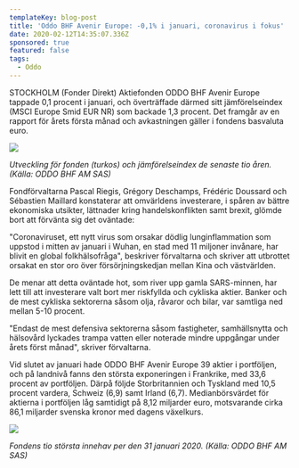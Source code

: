 ```yaml
---
templateKey: blog-post
title: 'Oddo BHF Avenir Europe: -0,1% i januari, coronavirus i fokus'
date: 2020-02-12T14:35:07.336Z
sponsored: true
featured: false
tags:
  - Oddo
---
```

STOCKHOLM (Fonder Direkt) Aktiefonden ODDO BHF Avenir Europe tappade 0,1 procent i januari, och överträffade därmed sitt jämförelseindex (MSCI Europe Smid EUR NR) som backade 1,3 procent. Det framgår av en rapport för årets första månad och avkastningen gäller i fondens basvaluta euro.

![](/img/avenir.png)

*Utveckling för fonden (turkos) och jämförelseindex de senaste tio åren. (Källa: ODDO BHF AM SAS)*

Fondförvaltarna Pascal Riegis, Grégory Deschamps, Frédéric Doussard och Sébastien Maillard konstaterar att omvärldens investerare, i spåren av bättre ekonomiska utsikter, lättnader kring handelskonflikten samt brexit, glömde bort att förvänta sig det oväntade:

"Coronaviruset, ett nytt virus som orsakar dödlig lunginflammation som uppstod i mitten av januari i Wuhan, en stad med 11 miljoner invånare, har blivit en global folkhälsofråga", beskriver förvaltarna och skriver att utbrottet orsakat en stor oro över försörjningskedjan mellan Kina och västvärlden.

De menar att detta oväntade hot, som river upp gamla SARS-minnen, har lett till att investerare valt bort mer riskfyllda och cykliska aktier. Banker och de mest cykliska sektorerna såsom olja, råvaror och bilar, var samtliga ned mellan 5-10 procent.

"Endast de mest defensiva sektorerna såsom fastigheter, samhällsnytta och hälsovård lyckades trampa vatten eller noterade mindre uppgångar under årets först månad", skriver förvaltarna.

Vid slutet av januari hade ODDO BHF Avenir Europe 39 aktier i portföljen, och på landnivå fanns den största exponeringen i Frankrike, med 33,6 procent av portföljen. Därpå följde Storbritannien och Tyskland med 10,5 procent vardera, Schweiz (6,9) samt Irland (6,7). Medianbörsvärdet för aktierna i portföljen låg samtidigt på 8,12 miljarder euro, motsvarande cirka 86,1 miljarder svenska kronor med dagens växelkurs.

![](/img/avenir2.png)

*Fondens tio största innehav per den 31 januari 2020. (Källa: ODDO BHF AM SAS)*
